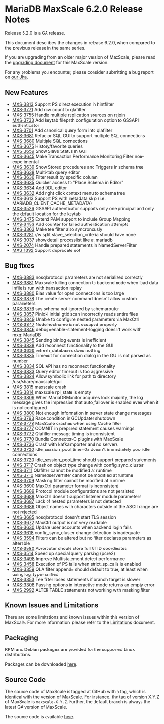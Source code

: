 # MariaDB MaxScale 6.2.0 Release Notes

Release 6.2.0 is a GA release.

This document describes the changes in release 6.2.0, when compared to the
previous release in the same series.

If you are upgrading from an older major version of MaxScale, please read the
[upgrading document](../Upgrading/Upgrading-To-MaxScale-6.2.md) for
this MaxScale version.

For any problems you encounter, please consider submitting a bug
report on [our Jira](https://jira.mariadb.org/projects/MXS).

## New Features

* [MXS-3813](https://jira.mariadb.org/browse/MXS-3813) Support PS direct execution in hintfilter
* [MXS-3771](https://jira.mariadb.org/browse/MXS-3771) Add row count to qlafilter
* [MXS-3755](https://jira.mariadb.org/browse/MXS-3755) Handle multiple replication sources on rejoin
* [MXS-3733](https://jira.mariadb.org/browse/MXS-3733) Add keytab filepath configuration option to GSSAPI authenticator
* [MXS-3701](https://jira.mariadb.org/browse/MXS-3701) Add canonical query form into qlafilter
* [MXS-3681](https://jira.mariadb.org/browse/MXS-3681) Refactor SQL GUI to support multiple  SQL connections
* [MXS-3680](https://jira.mariadb.org/browse/MXS-3680) Multiple SQL connections
* [MXS-3675](https://jira.mariadb.org/browse/MXS-3675) History/favorite queries
* [MXS-3659](https://jira.mariadb.org/browse/MXS-3659) Show Slave Status in GUI
* [MXS-3645](https://jira.mariadb.org/browse/MXS-3645) Make Transaction Performance Monitoring Filter non-experimental
* [MXS-3639](https://jira.mariadb.org/browse/MXS-3639) Show Stored procedures and Triggers  in schema tree
* [MXS-3638](https://jira.mariadb.org/browse/MXS-3638) Multi-tab query editor
* [MXS-3636](https://jira.mariadb.org/browse/MXS-3636) Filter result by specific column
* [MXS-3635](https://jira.mariadb.org/browse/MXS-3635) Quicker access to "Place Schema in Editor"
* [MXS-3634](https://jira.mariadb.org/browse/MXS-3634) Add DDL editor
* [MXS-3632](https://jira.mariadb.org/browse/MXS-3632) Add right click context menu to schema tree
* [MXS-3613](https://jira.mariadb.org/browse/MXS-3613) Support PS with metadata skip (i.e. MARIADB_CLIENT_CACHE_METADATA)
* [MXS-3526](https://jira.mariadb.org/browse/MXS-3526) GSSAPI authenticator supports only one principal and only the default location for the keytab
* [MXS-3475](https://jira.mariadb.org/browse/MXS-3475) Extend PAM support to include Group Mapping
* [MXS-3453](https://jira.mariadb.org/browse/MXS-3453) Add counter for failed authentication attempts
* [MXS-3363](https://jira.mariadb.org/browse/MXS-3363) Make tee filter also syncronously
* [MXS-3281](https://jira.mariadb.org/browse/MXS-3281) r/w split slave_selection_criteria should have none
* [MXS-3037](https://jira.mariadb.org/browse/MXS-3037) show detail processlist like at mariadb
* [MXS-2074](https://jira.mariadb.org/browse/MXS-2074) Handle prepared statements in NamedServerFilter
* [MXS-1892](https://jira.mariadb.org/browse/MXS-1892) Support deprecate eof

## Bug fixes

* [MXS-3883](https://jira.mariadb.org/browse/MXS-3883) nosqlprotocol parameters are not serialized correctly
* [MXS-3881](https://jira.mariadb.org/browse/MXS-3881) Maxscale killing connection to backend node when load data infile is run with transaction replay
* [MXS-3880](https://jira.mariadb.org/browse/MXS-3880) Bias value for open connections is too large
* [MXS-3878](https://jira.mariadb.org/browse/MXS-3878) The create server command doesn't allow custom parameters
* [MXS-3876](https://jira.mariadb.org/browse/MXS-3876) sys schema not ignored by schemarouter
* [MXS-3857](https://jira.mariadb.org/browse/MXS-3857) Pinloki initial gtid scan incorrectly reads entire files
* [MXS-3849](https://jira.mariadb.org/browse/MXS-3849) Unable to configure nested parameters via MaxCtrl
* [MXS-3847](https://jira.mariadb.org/browse/MXS-3847) Node hostname is not escaped properly
* [MXS-3846](https://jira.mariadb.org/browse/MXS-3846) debug=enable-statement-logging doesn't work with mxq::MariaDB
* [MXS-3845](https://jira.mariadb.org/browse/MXS-3845) Sending binlog events is inefficient
* [MXS-3838](https://jira.mariadb.org/browse/MXS-3838) Add reconnect functionality to the GUI
* [MXS-3836](https://jira.mariadb.org/browse/MXS-3836) refresh_databases does nothing
* [MXS-3835](https://jira.mariadb.org/browse/MXS-3835) Timeout for connection dialog in the GUI is not parsed as number
* [MXS-3834](https://jira.mariadb.org/browse/MXS-3834) SQL API has no reconnect functionality
* [MXS-3833](https://jira.mariadb.org/browse/MXS-3833) Query editor timeout is too aggressive
* [MXS-3824](https://jira.mariadb.org/browse/MXS-3824) Allow symbolic link for path to directory /usr/share/maxscale/gui
* [MXS-3815](https://jira.mariadb.org/browse/MXS-3815) maxscale crash
* [MXS-3814](https://jira.mariadb.org/browse/MXS-3814) maxscale rpl_state is empty
* [MXS-3809](https://jira.mariadb.org/browse/MXS-3809) When MariaDBMonitor acquires lock majority, the log message gives the impression that auto_failover is enabled even when it is not configured
* [MXS-3800](https://jira.mariadb.org/browse/MXS-3800) Not enough information in server state change messages
* [MXS-3793](https://jira.mariadb.org/browse/MXS-3793) Race condition in GCUpdater shutdown
* [MXS-3778](https://jira.mariadb.org/browse/MXS-3778) MaxScale crashes when using Cache filter
* [MXS-3777](https://jira.mariadb.org/browse/MXS-3777) COMMIT in prepared statement causes warnings
* [MXS-3772](https://jira.mariadb.org/browse/MXS-3772) Qlafilter message timing is inconsistent
* [MXS-3770](https://jira.mariadb.org/browse/MXS-3770) Bundle Connector-C plugins with MaxScale
* [MXS-3736](https://jira.mariadb.org/browse/MXS-3736) Crash with kafkaimporter and no servers
* [MXS-3730](https://jira.mariadb.org/browse/MXS-3730) idle_session_pool_time=0s doesn't immediately pool idle connections
* [MXS-3720](https://jira.mariadb.org/browse/MXS-3720) idle_session_pool_time should support prepared statements
* [MXS-3717](https://jira.mariadb.org/browse/MXS-3717) Crash on object type change with config_sync_cluster
* [MXS-3711](https://jira.mariadb.org/browse/MXS-3711) Qlafilter cannot be modified at runtime
* [MXS-3710](https://jira.mariadb.org/browse/MXS-3710) Namedserverfilter cannot be modified at runtime
* [MXS-3709](https://jira.mariadb.org/browse/MXS-3709) Masking filter cannot be modified at runtime
* [MXS-3690](https://jira.mariadb.org/browse/MXS-3690) MaxCtrl parameter format is inconsistent
* [MXS-3689](https://jira.mariadb.org/browse/MXS-3689) Protocol module configurations are not persisted
* [MXS-3688](https://jira.mariadb.org/browse/MXS-3688) MaxCtrl doesn't support listener module parameters
* [MXS-3687](https://jira.mariadb.org/browse/MXS-3687) Lack of nested parameters is not detected
* [MXS-3686](https://jira.mariadb.org/browse/MXS-3686) Object names with characters outside of the ASCII range are not rejected
* [MXS-3685](https://jira.mariadb.org/browse/MXS-3685) nosqlprotocol doesn't start TLS session
* [MXS-3672](https://jira.mariadb.org/browse/MXS-3672) MaxCtrl output is not very readable
* [MXS-3630](https://jira.mariadb.org/browse/MXS-3630) Update user accounts when backend login fails
* [MXS-3618](https://jira.mariadb.org/browse/MXS-3618) config_sync_cluster change detection is inadequate
* [MXS-3594](https://jira.mariadb.org/browse/MXS-3594) Filters can be altered but no filter declares parameters as alterable
* [MXS-3580](https://jira.mariadb.org/browse/MXS-3580) Avrorouter should store full GTID coordinates
* [MXS-3514](https://jira.mariadb.org/browse/MXS-3514) Speed up special query parsing (pcre2)
* [MXS-3498](https://jira.mariadb.org/browse/MXS-3498) Improve Multistatement detect performance
* [MXS-3458](https://jira.mariadb.org/browse/MXS-3458) Execution of PS fails when strict_sp_calls is enabled
* [MXS-3359](https://jira.mariadb.org/browse/MXS-3359) QLA filter append= should default to true, at least when using log_type=unified
* [MXS-3353](https://jira.mariadb.org/browse/MXS-3353) Tee filter loses statements if branch target is slower
* [MXS-3308](https://jira.mariadb.org/browse/MXS-3308) Passing options in interactive mode returns an empty error
* [MXS-2992](https://jira.mariadb.org/browse/MXS-2992) ALTER TABLE statements not working with masking filter

## Known Issues and Limitations

There are some limitations and known issues within this version of MaxScale.
For more information, please refer to the [Limitations](../About/Limitations.md) document.

## Packaging

RPM and Debian packages are provided for the supported Linux distributions.

Packages can be downloaded [here](https://mariadb.com/downloads/#mariadb_platform-mariadb_maxscale).

## Source Code

The source code of MaxScale is tagged at GitHub with a tag, which is identical
with the version of MaxScale. For instance, the tag of version X.Y.Z of MaxScale
is `maxscale-X.Y.Z`. Further, the default branch is always the latest GA version
of MaxScale.

The source code is available [here](https://github.com/mariadb-corporation/MaxScale).
